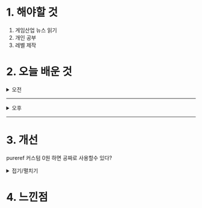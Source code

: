 
# 1. 해야할 것

1. 게임산업 뉴스 읽기 
2. 개인 공부  
3. 레벨 제작



# 2. 오늘 배운 것

<details>
<summary>오전</summary>

## 오늘의 뉴스
### [기사: 포켓몬 카드 게임 흥행](https://www.inven.co.kr/webzine/news/?news=301943)
![image](https://github.com/user-attachments/assets/4bffb9bd-bd46-46af-a00b-51878acea08e)
```
IP의 힘
잘만든 IP하나가 사람들을 강력하게 끌어모을 수 있다는 걸 다시한번 확인할 수 있다.
우리가 소설을 좋아하는 것처럼 특정 세계관과 인물들의 이야기를 듣는 것은 흥미로운 일이다.
포켓몬도 그러하다.
특히 제한이 없는 창작 몬스터라는 특성 때문에 세계관이 계속 넓어질 수 있다는 점에서 창작자 쪽에서 정말 좋은 시스템?이라고 생각한다.
```
</details>

****

<details>
<summary>오후</summary>

## 레벨 제작
### 왕좌의 게임 초기 레벨  
### [유튜브: 왕좌의 게임 플레이](https://www.youtube.com/watch?v=h3UfzMkr8Ks&t=471s) 
### [유튜브: 참고 자료](https://www.youtube.com/watch?v=vUHH60gHrzQ&list=PLNSrY1LfurM_gOZdDGXkRmneCXxZUdm_a)
![image](https://github.com/user-attachments/assets/9ecf248b-77fb-4d5a-9dc1-3a133f9e44dc)

![도면](https://github.com/user-attachments/assets/abc21f35-a236-4d36-af23-d55e12638bc3)

### 튜토리얼 참고자료

1. 숲

![image](https://github.com/user-attachments/assets/0d565319-624d-41d0-8411-9e5d10e37e52)

![image](https://github.com/user-attachments/assets/ea0d22c4-92ff-495b-8cdd-a573bf7788b8)

![image](https://github.com/user-attachments/assets/f6f39dca-fe5c-468e-a3a7-8233b60e73bd)

![image](https://github.com/user-attachments/assets/df78fb68-1db8-4fd1-ab09-31e190c2549c)

![image](https://github.com/user-attachments/assets/33069ec8-2b12-41db-8868-1a57c59094c5)

![image](https://github.com/user-attachments/assets/af31e7a4-4d6c-464f-873f-11308683b221)

![image](https://github.com/user-attachments/assets/2f4198c2-2b57-495b-9abb-13e9a50a866a)

2. 언덕

![image](https://github.com/user-attachments/assets/59140b76-ea37-4502-9fcc-c5383f9e5901)

![image](https://github.com/user-attachments/assets/c83602dc-cb9b-4371-9104-0245fc0c9fdb)

![image](https://github.com/user-attachments/assets/91d65888-7dfa-40f4-aa47-f79a899fadac)


</details>

****


# 3. 개선

pureref 커스텀 0원 하면 공짜로 사용할수 있다?
<details>
<summary>접기/펼치기</summary>

![image](https://github.com/user-attachments/assets/5c8f6a64-9b4b-4cb7-b2ec-1a9d60877617)
단축키
</details>



# 4. 느낀점


